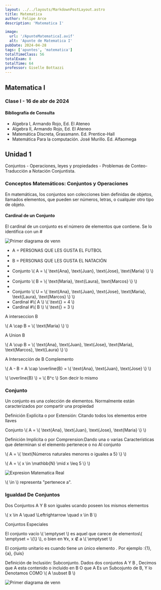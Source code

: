 ```yaml
---
layout: ../../layouts/MarkdownPostLayout.astro
title: Matematica
author: Felipe Arce
description: 'Matematica I'

image:
  url: '/ApunteMatematicaI.avif'
  alt: 'Apunte de Matematica I'
pubDate: 2024-04-28
tags: ['apuntes', 'matematica']
totalTimeClass: 56
totalExam: 8
totalTime: 64
professor: Giselle Bottazzi
---
```


## Matematica I

### Clase I - 16 de abr de 2024

#### Bibliografía de Consulta

- Algebra I, Armando Rojo, Ed. El Ateneo
- Algebra II, Armando Rojo, Ed. El Ateneo
- Matemática Discreta, Grassmann. Ed. Prentice-Hall
- Matemática Para la computación. José Murillo. Ed. Alfaomega

## Unidad 1

<div class="uppercase underline">
Conjuntos - Operaciones, leyes y propiedades - Problemas de Conteo- Traducción a Notación Conjuntista.
</div>

### Conceptos Matemáticos: Conjuntos y Operaciones

<p>En matemáticas, los conjuntos son colecciones bien definidas de objetos, llamados elementos, que pueden ser números, letras, o cualquier otro tipo de objeto.</p>

#### Cardinal de un Conjunto

<p>El cardinal de un conjunto es el número de elementos que contiene. Se lo identifica con un #</p>


<div class="flex flex-col md:flex-row justify-around items-center">
  <img src="/DiagramaDeVenn1.webp" alt="Primer diagrama de venn">


  <div class="text-xs">
    <ul class=" list-none">
      <li>A = PERSONAS QUE LES GUSTA EL FUTBOL <li>
      <li>B = PERSONAS QUE LES GUSTA EL NATACIÓN <li>
      <li> Conjunto \( A = \{ \text{Ana}, \text{Juan}, \text{Jose}, \text{Maria} \} \)<li>
      <li> Conjunto \( B = \{ \text{Maria}, \text{Laura}, \text{Marcos}  \} \)<li>
      <li> Conjunto \( U = \{ \text{Ana}, \text{Juan}, \text{Jose}, \text{Maria}, \text{Laura}, \text{Marcos} \} \)</li>
      <li>Cardinal #\( A \) \( \text{} = 4 \)</li>
      <li>Cardinal #\( B \) \( \text{} = 3 \)</li>
    <ul>
  </div>
</div>

<p>A interseccion B<p>
<p class=" text-red-600">\( A \cap B = \{ \text{Maria} \} \)</p>

<p>A Union B<p>
<p class="text-green-600">\( A \cup B = \{ \text{Ana}, \text{Juan}, \text{Jose}, \text{Maria}, \text{Marcos}, \text{Laura} \} \)</p>

<p>A Intersección de B Complemento </p>
<p class="text-orange-600">\( A - B = A \cap \overline{B} = \{ \text{Ana}, \text{Juan}, \text{Jose} \} \)</p>


<p class="text-green-600">\( \overline{B}  \) =  \( B^c \) <span class="text-black"> Son decir lo mismo</span></p>


### Conjunto

<p>Un conjunto es una colección de elementos. Normalmente están caracterizados por compartir una propiedad</p>

<p class=" text-orange-700">Definición Explícita o por Extensión: <span class="text-black"> Citando todos los elementos entre llaves</span><p>

<p class=" border border-red-700 inline p-2" > Conjunto \( A = \{ \text{Ana}, \text{Juan}, \text{Jose}, \text{Maria} \} \) </p>

<p class="text-green-600">Definición Implícita o por Comprension:<span class="text-black">Dando una o varias Características que determinan si el elemento pertenece o no Al conjunto</span></p>

<div class="flex justify-center border-b-2 pb-4">
  <div class="border border-green-600 p-2">
    <p >\( A = \{ \text{Números naturales menores o iguales a 5} \} \)</p>
    <p>\( A = \{ x \in \mathbb{N} \mid x \leq 5 \} \)</p>
    <img src="/expresion.webp" alt="Expresion Matematica Real">
    <p>\( \in \) representa "pertenece a".</p>

  </div>
</div>

### Igualdad De Conjuntos

Dos Conjuntos A Y B son iguales ucando poseen los mismos elementos

<p>\( x \in A \quad \Leftrightarrow \quad x \in B \)</p>

<p class=" border-2 inline border-orange-600 p-2 uppercase">Conjuntos Especiales<p>

<p>El <span class="text-orange-600">conjunto vacío \( \emptyset \)</span> es aquel que carece de elementos\( \emptyset = \{\} \), o bien en ∀x, x ∉ a \( \emptyset \)</p>

<p>El <span class="text-orange-600">conjunto unitario</span> es cuando tiene un único elemento . Por ejemplo :{1}, {a}, {luis}</p>

<p><span class="text-green-600">Definición de Inclusión:</span> Subconjunto. Dados dos conjuntos A Y B , Decimos que A esta contenido o incluido en B O que A Es un Subcojunto de B,  Y lo Denotamos COMO \( A \subset B \)</p>


<img src="/DiagramaDeVenn2.webp" alt="Primer diagrama de venn">
